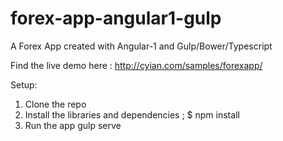 # forex-app-angular1-gulp
A Forex App created with Angular-1 and Gulp/Bower/Typescript

Find the live demo here : http://cyian.com/samples/forexapp/

Setup:

 1. Clone the repo 
 2. Install the libraries and dependencies  ;
      $ npm install
 3. Run the app
      gulp serve



